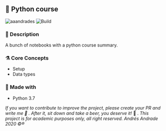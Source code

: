 ## :rocket: Python course

![aaandrades](https://img.shields.io/badge/-Learning-blue)
![Build](https://img.shields.io/badge/-Working-brightgreen)
<!-- [![Node.js CI](https://github.com/aaandrades/Journal-App/actions/workflows/node.js.yml/badge.svg?branch=test%2Funit-text)](https://github.com/aaandrades/Journal-App/actions/workflows/node.js.yml) -->

### :memo: Description
A bunch of notebooks with a python course summary.


### :alembic: Core Concepts
- Setup
- Data types

### :construction: Made with
- Python 3.7

*If you want to contribute to improve the project, please create your PR and write me :speech_balloon: . After it, sit down and take a beer, you deserve it!* :beers: .
*This project is for academic purposes only, all right reserved. Andrés Andrade 2020 :copyright::registered:*
